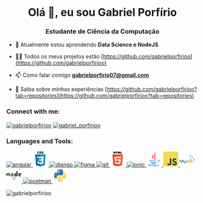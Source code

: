 <!-- 
# Olá, sou Gabriel Porfírio! 👋

[![LinkedIn](https://img.shields.io/badge/LinkedIn-0077B5?style=flat&logo=linkedin&logoColor=white)](https://www.linkedin.com/in/gabriel-porfirio)
[![GitHub followers](https://img.shields.io/github/followers/gabrielporfirioo?label=Follow&style=social)](https://github.com/gabrielporfirioo)
[![GitHub Profile Views](https://komarev.com/ghpvc/?username=gabrielporfirioo&color=blue&style=flat)](https://github.com/gabrielporfirioo)

## Sobre Mim 🎯

🎓 Estudante de Ciência da Computação na UNINASSAU - Recife.  
💼 Buscando estágio na área de tecnologia com foco em desenvolvimento de sistemas e análise de dados.  
🌐 Experiência em desenvolvimento web/mobile, Python, Power BI, POO, Estrutura de Dados, Bancos de Dados e SCRUM.

### 🔍 Principais Interesses
- Desenvolvimento Web/Mobile
- Análise de Dados
- Fullstack
- Arquitetura de Software
- Metodologias Ágeis

## Stack Tecnológica 🚀

### Linguagens & Frameworks
![Python](https://img.shields.io/badge/Python-3776AB?style=flat&logo=python&logoColor=white)
![JavaScript](https://img.shields.io/badge/JavaScript-F7DF1E?style=flat&logo=javascript&logoColor=black)
![HTML5](https://img.shields.io/badge/HTML5-E34F26?style=flat&logo=html5&logoColor=white)
![CSS3](https://img.shields.io/badge/CSS3-1572B6?style=flat&logo=css3&logoColor=white)

### Frameworks & Bibliotecas
![Django](https://img.shields.io/badge/Django-092E20?style=flat&logo=django&logoColor=white)
![Angular](https://img.shields.io/badge/Angular-DD0031?style=flat&logo=angular&logoColor=white)
![Node.js](https://img.shields.io/badge/Node.js-43853D?style=flat&logo=node.js&logoColor=white)
![IONIC](https://img.shields.io/badge/Ionic-3880FF?style=flat&logo=ionic&logoColor=white)

### Banco de Dados & Ferramentas
![MySQL](https://img.shields.io/badge/MySQL-4479A1?style=flat&logo=mysql&logoColor=white)
![Git](https://img.shields.io/badge/Git-F05032?style=flat&logo=git&logoColor=white)
![Power BI](https://img.shields.io/badge/Power%20BI-F2C811?style=flat&logo=power-bi&logoColor=black)

## Projetos em Destaque 💻

### 🎬 [Sistema de Filmes](https://github.com/gabrielporfirioo/Django-filmes)
Sistema web desenvolvido em Django para gerenciamento de filmes e usuários.
- **Tecnologias**: Django, Python, SQLite
- **Features**: Autenticação, CRUD, Interface Responsiva

### 🌎 [Sistemas de Países](https://github.com/gabrielporfirioo/RESTCountries-veloz)
API REST desenvolvida em Express.js para consulta de informações sobre países.
- **Tecnologias**: Node.js, Express, REST API
- **Features**: Consulta de dados, Filtros, Documentação

### 📍 [Consulta CEP](https://github.com/gabrielporfirioo/ConsultaCep)
Aplicativo mobile para consulta de CEPs brasileiros.
- **Tecnologias**: Ionic, Angular, TypeScript
- **Features**: Geolocalização, Interface Intuitiva

## Métricas GitHub 📊

<div align="center">
  
![Estatísticas do GitHub](https://github-readme-stats.vercel.app/api?username=gabrielporfirioo&show_icons=true&theme=dracula)
![Linguagens Mais Usadas](https://github-readme-stats.vercel.app/api/top-langs/?username=gabrielporfirioo&layout=compact&theme=dracula)

</div>

## Entre em Contato 📫

- LinkedIn: [Gabriel Porfírio](https://www.linkedin.com/in/gabriel-porfirio)
- Email: gabrielporfirio07@gmail.com
- Portfolio: [gabrielporfirio](https://www.appinbio.com/gabrielporfirio)

---
⭐️ From [gabrielporfirioo](https://github.com/gabrielporfirioo) -->

<h1 align="center">Olá 👋, eu sou Gabriel Porfírio</h1>
<h3 align="center">Estudante de Ciência da Computação</h3>

<!-- - 🔭 Atualmente estou trabalhando em projetos pessoais e da faculdade [Site Pessoal](https://www.appinbio.com/gabrielporfirio) -->

- 🌱 Atualmente estou aprendendo **Data Science e NodeJS**

- 👨‍💻 Todos os meus projetos estão [https://github.com/gabrielporfirioo](https://github.com/gabrielporfirioo)

- 📫 Como falar comigo **gabrielporfirio07@gmail.com**

- 📄 Saiba sobre minhas experiências [https://github.com/gabrielporfirioo?tab=repositories](https://github.com/gabrielporfirioo?tab=repositories)

<h3 align="left">Connect with me:</h3>
<p align="left">
<a href="https://linkedin.com/in/gabrielporfirioo" target="blank"><img align="center" src="https://raw.githubusercontent.com/rahuldkjain/github-profile-readme-generator/master/src/images/icons/Social/linked-in-alt.svg" alt="gabrielporfirioo" height="30" width="40" /></a>
<a href="https://instagram.com/gabriel_porfirioo" target="blank"><img align="center" src="https://raw.githubusercontent.com/rahuldkjain/github-profile-readme-generator/master/src/images/icons/Social/instagram.svg" alt="gabriel_porfirioo" height="30" width="40" /></a>
</p>

<h3 align="left">Languages and Tools:</h3>
<p align="left"> <a href="https://angular.io" target="_blank" rel="noreferrer"> <img src="https://angular.io/assets/images/logos/angular/angular.svg" alt="angular" width="40" height="40"/> </a> <a href="https://www.w3schools.com/css/" target="_blank" rel="noreferrer"> <img src="https://raw.githubusercontent.com/devicons/devicon/master/icons/css3/css3-original-wordmark.svg" alt="css3" width="40" height="40"/> </a> <a href="https://www.djangoproject.com/" target="_blank" rel="noreferrer"> <img src="https://cdn.worldvectorlogo.com/logos/django.svg" alt="django" width="40" height="40"/> </a> <a href="https://www.figma.com/" target="_blank" rel="noreferrer"> <img src="https://www.vectorlogo.zone/logos/figma/figma-icon.svg" alt="figma" width="40" height="40"/> </a> <a href="https://git-scm.com/" target="_blank" rel="noreferrer"> <img src="https://www.vectorlogo.zone/logos/git-scm/git-scm-icon.svg" alt="git" width="40" height="40"/> </a> <a href="https://www.w3.org/html/" target="_blank" rel="noreferrer"> <img src="https://raw.githubusercontent.com/devicons/devicon/master/icons/html5/html5-original-wordmark.svg" alt="html5" width="40" height="40"/> </a> <a href="https://ionicframework.com" target="_blank" rel="noreferrer"> <img src="https://upload.wikimedia.org/wikipedia/commons/d/d1/Ionic_Logo.svg" alt="ionic" width="40" height="40"/> </a> <a href="https://www.java.com" target="_blank" rel="noreferrer"> <img src="https://raw.githubusercontent.com/devicons/devicon/master/icons/java/java-original.svg" alt="java" width="40" height="40"/> </a> <a href="https://developer.mozilla.org/en-US/docs/Web/JavaScript" target="_blank" rel="noreferrer"> <img src="https://raw.githubusercontent.com/devicons/devicon/master/icons/javascript/javascript-original.svg" alt="javascript" width="40" height="40"/> </a> <a href="https://www.mysql.com/" target="_blank" rel="noreferrer"> <img src="https://raw.githubusercontent.com/devicons/devicon/master/icons/mysql/mysql-original-wordmark.svg" alt="mysql" width="40" height="40"/> </a> <a href="https://nodejs.org" target="_blank" rel="noreferrer"> <img src="https://raw.githubusercontent.com/devicons/devicon/master/icons/nodejs/nodejs-original-wordmark.svg" alt="nodejs" width="40" height="40"/> </a> <a href="https://postman.com" target="_blank" rel="noreferrer"> <img src="https://www.vectorlogo.zone/logos/getpostman/getpostman-icon.svg" alt="postman" width="40" height="40"/> </a> <a href="https://www.python.org" target="_blank" rel="noreferrer"> <img src="https://raw.githubusercontent.com/devicons/devicon/master/icons/python/python-original.svg" alt="python" width="40" height="40"/> </a> </p>

<p><img align="center" src="https://github-readme-stats.vercel.app/api/top-langs?username=gabrielporfirioo&show_icons=true&locale=en&layout=compact" alt="gabrielporfirioo" /></p>




